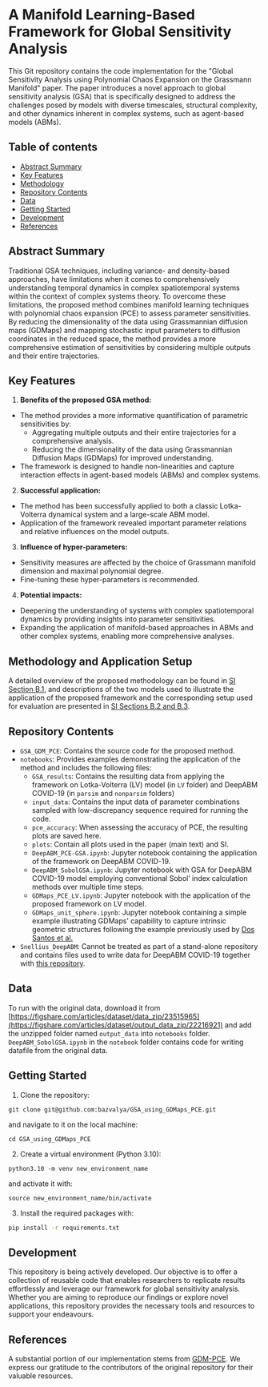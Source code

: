 # A Manifold Learning-Based Framework for Global Sensitivity Analysis

This Git repository contains the code implementation for the "Global Sensitivity Analysis using Polynomial Chaos Expansion on the Grassmann Manifold" paper. The paper introduces a novel approach to global sensitivity analysis (GSA) that is specifically designed to address the challenges posed by models with diverse timescales, structural complexity, and other dynamics inherent in complex systems, such as agent-based models (ABMs).

## Table of contents
- [Abstract Summary](#abstract-summary)
- [Key Features](#key-features)
- [Methodology](#methodology)
- [Repository Contents](#repository-contents)
- [Data](#data)
- [Getting Started](#getting-started)
- [Development](#development)
- [References ](#references)

## Abstract Summary
Traditional GSA techniques, including variance- and density-based approaches, have limitations when it comes to comprehensively understanding temporal dynamics in complex spatiotemporal systems within the context of complex systems theory. To overcome these limitations, the proposed method combines manifold learning techniques with polynomial chaos expansion (PCE) to assess parameter sensitivities. By reducing the dimensionality of the data using Grassmannian diffusion maps (GDMaps) and mapping stochastic input parameters to diffusion coordinates in the reduced space, the method provides a more comprehensive estimation of sensitivities by considering multiple outputs and their entire trajectories.

## Key Features

1. **Benefits of the proposed GSA method:** 
  - The method provides a more informative quantification of parametric sensitivities by:
    - Aggregating multiple outputs and their entire trajectories for a comprehensive analysis.
    - Reducing the dimensionality of the data using Grassmannian Diffusion Maps (GDMaps) for improved understanding.
  - The framework is designed to handle non-linearities and capture interaction effects in agent-based models (ABMs) and complex systems.
2. **Successful application:**
  - The method has been successfully applied to both a classic Lotka-Volterra dynamical system and a large-scale ABM model.
  - Application of the framework revealed important parameter relations and relative influences on the model outputs.
3. **Influence of hyper-parameters:**
  - Sensitivity measures are affected by the choice of Grassmann manifold dimension and maximal polynomial degree.
  - Fine-tuning these hyper-parameters is recommended.
4. **Potential impacts:**
  - Deepening the understanding of systems with complex spatiotemporal dynamics by providing insights into parameter sensitivities.
  - Expanding the application of manifold-based approaches in ABMs and other complex systems, enabling more comprehensive analyses.

## Methodology and Application Setup

A detailed overview of the proposed methodology can be found in [SI Section B.1](https://doi.org/10.5281/zenodo.8050579), and descriptions of the two models used to illustrate the application of the proposed framework and the corresponding setup used for evaluation are presented in [SI Sections B.2 and B.3](https://doi.org/10.5281/zenodo.8050579).

## Repository Contents

- `GSA_GDM_PCE`: Contains the source code for the proposed method.
- `notebooks`: Provides examples demonstrating the application of the method and includes the following files:
  - `GSA_results`: Contains the resulting data from applying the framework on Lotka-Volterra (LV) model (in `LV` folder) and DeepABM COVID-19 (in `parsim` and `nonparsim` folders)
  - `input_data`: Contains the input data of parameter combinations sampled with low-discrepancy sequence required for running the code.
  - `pce_accuracy`: When assessing the accuracy of PCE, the resulting plots are saved here.
  - `plots`: Contain all plots used in the paper (main text) and SI.
  - `DeepABM_PCE-GSA.ipynb`: Jupyter notebook containing the application of the framework on DeepABM COVID-19.
  - `DeepABM_SobolGSA.ipynb`: Jupyter notebook with GSA for DeepABM COVID-19 model employing conventional Sobol’ index calculation methods over multiple time steps.
  - `GDMaps_PCE_LV.ipynb`: Jupyter notebook with the application of the proposed framework on LV model.
  - `GDMaps_unit_sphere.ipynb`: Jupyter notebook containing a simple example illustrating GDMaps’ capability to capture intrinsic geometric structures following the example previously used by [Dos Santos et al.](https://arxiv.org/abs/2009.07547)
- `Snellius_DeepABM`: Cannot be treated as part of a stand-alone repository and contains files used to write data for DeepABM COVID-19 together with [this repository](https://github.com/ayushchopra96/deepabm-covid).

## Data
To run with the original data, download it from [https://figshare.com/articles/dataset/data_zip/23515965](https://figshare.com/articles/dataset/output_data_zip/22216921) and add the unzipped folder named `output_data` into `notebooks` folder. `DeepABM_SobolGSA.ipynb` in the `notebook` folder contains code for writing datafile from the original data.

## Getting Started

1. Clone the repository:
```
git clone git@github.com:bazvalya/GSA_using_GDMaps_PCE.git
```
and navigate to it on the local machine:
```
cd GSA_using_GDMaps_PCE
```
2. Create a virtual environment (Python 3.10):
```
python3.10 -m venv new_environment_name
```
and activate it with:
```
source new_environment_name/bin/activate
```
3. Install the required packages with:
```bash
pip install -r requirements.txt
```

## Development

This repository is being actively developed. Our objective is to offer a collection of reusable code that enables researchers to replicate results effortlessly and leverage our framework for global sensitivity analysis. Whether you are aiming to reproduce our findings or explore novel applications, this repository provides the necessary tools and resources to support your endeavours.

## References 

A substantial portion of our implementation stems from [GDM-PCE](https://github.com/katiana22/GDM-PCE). We express our gratitude to the contributors of the original repository for their valuable resources.
